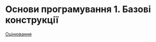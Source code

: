 # Основи програмування 1. Базові конструкції

[Оцінювання](https://docs.google.com/presentation/d/1bTN3V1UronfbfmUCfETtiRrmrOdAJcqFhypPFU9UnOc/edit?usp=sharing)
